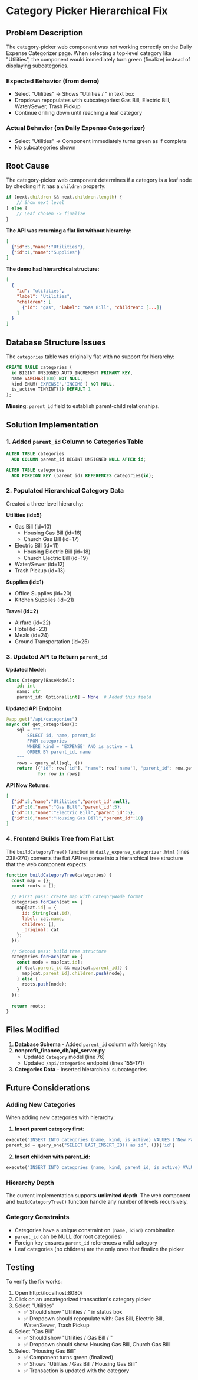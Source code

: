 # Category Picker Hierarchical Fix

## Problem Description

The category-picker web component was not working correctly on the Daily Expense Categorizer page. When selecting a top-level category like "Utilities", the component would immediately turn green (finalize) instead of displaying subcategories.

### Expected Behavior (from demo)
- Select "Utilities" → Shows "Utilities / " in text box
- Dropdown repopulates with subcategories: Gas Bill, Electric Bill, Water/Sewer, Trash Pickup
- Continue drilling down until reaching a leaf category

### Actual Behavior (on Daily Expense Categorizer)
- Select "Utilities" → Component immediately turns green as if complete
- No subcategories shown

## Root Cause

The category-picker web component determines if a category is a leaf node by checking if it has a `children` property:

```javascript
if (next.children && next.children.length) {
    // Show next level
} else {
    // Leaf chosen -> finalize
}
```

**The API was returning a flat list without hierarchy:**
```json
[
  {"id":5,"name":"Utilities"},
  {"id":1,"name":"Supplies"}
]
```

**The demo had hierarchical structure:**
```json
[
  {
    "id": "utilities",
    "label": "Utilities",
    "children": [
      {"id": "gas", "label": "Gas Bill", "children": [...]}
    ]
  }
]
```

## Database Structure Issues

The `categories` table was originally flat with no support for hierarchy:

```sql
CREATE TABLE categories (
  id BIGINT UNSIGNED AUTO_INCREMENT PRIMARY KEY,
  name VARCHAR(100) NOT NULL,
  kind ENUM('EXPENSE','INCOME') NOT NULL,
  is_active TINYINT(1) DEFAULT 1
);
```

**Missing:** `parent_id` field to establish parent-child relationships.

## Solution Implementation

### 1. Added `parent_id` Column to Categories Table

```sql
ALTER TABLE categories
  ADD COLUMN parent_id BIGINT UNSIGNED NULL AFTER id;

ALTER TABLE categories
  ADD FOREIGN KEY (parent_id) REFERENCES categories(id);
```

### 2. Populated Hierarchical Category Data

Created a three-level hierarchy:

**Utilities (id=5)**
- Gas Bill (id=10)
  - Housing Gas Bill (id=16)
  - Church Gas Bill (id=17)
- Electric Bill (id=11)
  - Housing Electric Bill (id=18)
  - Church Electric Bill (id=19)
- Water/Sewer (id=12)
- Trash Pickup (id=13)

**Supplies (id=1)**
- Office Supplies (id=20)
- Kitchen Supplies (id=21)

**Travel (id=2)**
- Airfare (id=22)
- Hotel (id=23)
- Meals (id=24)
- Ground Transportation (id=25)

### 3. Updated API to Return `parent_id`

**Updated Model:**
```python
class Category(BaseModel):
    id: int
    name: str
    parent_id: Optional[int] = None  # Added this field
```

**Updated API Endpoint:**
```python
@app.get("/api/categories")
async def get_categories():
    sql = """
        SELECT id, name, parent_id
        FROM categories
        WHERE kind = 'EXPENSE' AND is_active = 1
        ORDER BY parent_id, name
    """
    rows = query_all(sql, ())
    return [{"id": row['id'], "name": row['name'], "parent_id": row.get('parent_id')}
            for row in rows]
```

**API Now Returns:**
```json
[
  {"id":5,"name":"Utilities","parent_id":null},
  {"id":10,"name":"Gas Bill","parent_id":5},
  {"id":11,"name":"Electric Bill","parent_id":5},
  {"id":16,"name":"Housing Gas Bill","parent_id":10}
]
```

### 4. Frontend Builds Tree from Flat List

The `buildCategoryTree()` function in `daily_expense_categorizer.html` (lines 238-270) converts the flat API response into a hierarchical tree structure that the web component expects:

```javascript
function buildCategoryTree(categories) {
  const map = {};
  const roots = [];

  // First pass: create map with CategoryNode format
  categories.forEach(cat => {
    map[cat.id] = {
      id: String(cat.id),
      label: cat.name,
      children: [],
      _original: cat
    };
  });

  // Second pass: build tree structure
  categories.forEach(cat => {
    const node = map[cat.id];
    if (cat.parent_id && map[cat.parent_id]) {
      map[cat.parent_id].children.push(node);
    } else {
      roots.push(node);
    }
  });

  return roots;
}
```

## Files Modified

1. **Database Schema** - Added `parent_id` column with foreign key
2. **nonprofit_finance_db/api_server.py**
   - Updated `Category` model (line 76)
   - Updated `/api/categories` endpoint (lines 155-171)
3. **Categories Data** - Inserted hierarchical subcategories

## Future Considerations

### Adding New Categories

When adding new categories with hierarchy:

1. **Insert parent category first:**
```python
execute("INSERT INTO categories (name, kind, is_active) VALUES ('New Parent', 'EXPENSE', 1)", ())
parent_id = query_one("SELECT LAST_INSERT_ID() as id", ())['id']
```

2. **Insert children with parent_id:**
```python
execute("INSERT INTO categories (name, kind, parent_id, is_active) VALUES ('Child Category', 'EXPENSE', %s, 1)", (parent_id,))
```

### Hierarchy Depth

The current implementation supports **unlimited depth**. The web component and `buildCategoryTree()` function handle any number of levels recursively.

### Category Constraints

- Categories have a unique constraint on `(name, kind)` combination
- `parent_id` can be NULL (for root categories)
- Foreign key ensures `parent_id` references a valid category
- Leaf categories (no children) are the only ones that finalize the picker

## Testing

To verify the fix works:

1. Open http://localhost:8080/
2. Click on an uncategorized transaction's category picker
3. Select "Utilities"
   - ✅ Should show "Utilities / " in status box
   - ✅ Dropdown should repopulate with: Gas Bill, Electric Bill, Water/Sewer, Trash Pickup
4. Select "Gas Bill"
   - ✅ Should show "Utilities / Gas Bill / "
   - ✅ Dropdown should show: Housing Gas Bill, Church Gas Bill
5. Select "Housing Gas Bill"
   - ✅ Component turns green (finalized)
   - ✅ Shows "Utilities / Gas Bill / Housing Gas Bill"
   - ✅ Transaction is updated with the category
